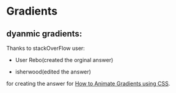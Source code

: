 Gradients
=========

dyanmic gradients:
------------------

Thanks to stackOverFlow user:

* User Rebo(created the orginal answer)

* isherwood(edited the answer)

for creating the answer for [How to Animate Gradients using CSS](https://stackoverflow.com/questions/23441060/how-to-animate-gradients-using-css).
